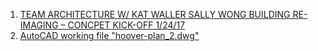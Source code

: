 1. [TEAM ARCHITECTURE W/ KAT WALLER SALLY WONG BUILDING RE-IMAGING – CONCPET KICK-OFF 1/24/17](https://github.com/BEICBIM/2016-2017ACE_CA_SD_Hoover/blob/master/Docs/TeamWorkingDocs/ArchitectureTeam/20170124Notes.md)
2. [AutoCAD working file "hoover-plan_2.dwg"](https://github.com/BEICBIM/2016-2017ACE_CA_SD_Hoover/blob/master/Docs/TeamWorkingDocs/ArchitectureTeam/hoover-plan_2.dwg)
